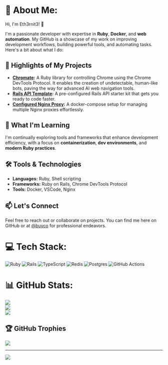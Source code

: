 # 💫 About Me:
Hi, I'm Eth3rnit3! 👋

I'm a passionate developer with expertise in **Ruby**, **Docker**, and **web automation**. My GitHub is a showcase of my work on improving development workflows, building powerful tools, and automating tasks.
Here's a bit about what I do:

## 🚀 Highlights of My Projects
- **[Chromate](https://github.com/eth3rnit3/chromate):** A Ruby library for controlling Chrome using the Chrome DevTools Protocol. It enables the creation of undetectable, human-like bots, paving the way for advanced AI web navigation tools.
- **[Rails API Template](https://github.com/eth3rnit3/rails_api_template):** A pre-configured Rails API starter kit that gets you ready to code faster.
- **[Configured Nginx Proxy](https://github.com/eth3rnit3/configured-compose-nginx-proxy):** A docker-compose setup for managing multiple Nginx proxies effortlessly.

## 🌱 What I'm Learning
I'm continually exploring tools and frameworks that enhance development efficiency, with a focus on **containerization**, **dev environments**, and **modern Ruby practices**.

## 🛠️ Tools & Technologies
- **Languages:** Ruby, Shell scripting
- **Frameworks:** Ruby on Rails, Chrome DevTools Protocol
- **Tools:** Docker, VSCode, Nginx

## 📫 Let's Connect
Feel free to reach out or collaborate on projects. You can find me here on GitHub or at [@buyco](https://github.com/buyco) for professional endeavors.


# 💻 Tech Stack:
![Ruby](https://img.shields.io/badge/ruby-%23CC342D.svg?style=flat&logo=ruby&logoColor=white) ![Rails](https://img.shields.io/badge/rails-%23CC0000.svg?style=flat&logo=ruby-on-rails&logoColor=white) ![TypeScript](https://img.shields.io/badge/typescript-%23007ACC.svg?style=flat&logo=typescript&logoColor=white) ![Redis](https://img.shields.io/badge/redis-%23DD0031.svg?style=flat&logo=redis&logoColor=white) ![Postgres](https://img.shields.io/badge/postgres-%23316192.svg?style=flat&logo=postgresql&logoColor=white) ![GitHub Actions](https://img.shields.io/badge/github%20actions-%232671E5.svg?style=flat&logo=githubactions&logoColor=white)

# 📊 GitHub Stats:
![](https://github-readme-stats.vercel.app/api?username=eth3rnit3&theme=merko&hide_border=false&include_all_commits=true&count_private=true)<br/>
![](https://github-readme-streak-stats.herokuapp.com/?user=eth3rnit3&theme=merko&hide_border=false)<br/>
![](https://github-readme-stats.vercel.app/api/top-langs/?username=eth3rnit3&theme=merko&hide_border=false&include_all_commits=true&count_private=true&layout=compact)

## 🏆 GitHub Trophies
![](https://github-profile-trophy.vercel.app/?username=eth3rnit3&theme=radical&no-frame=false&no-bg=true&margin-w=4)

---
[![](https://visitcount.itsvg.in/api?id=eth3rnit3&icon=0&color=0)](https://visitcount.itsvg.in)

<!-- Proudly created with GPRM ( https://gprm.itsvg.in ) -->
